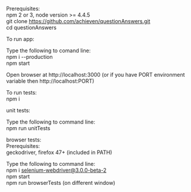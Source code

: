 Prerequisites:    
npm 2 or 3, node version >= 4.4.5    
git clone https://github.com/achieven/questionAnswers.git    
cd questionAnswers    

To run app:

Type the following to comand line:    
npm i --production    
npm start    

Open browser at http://localhost:3000 (or if you have PORT environment variable then http://localhost:PORT)    

To run tests:    
npm i    

unit tests:

Type the following to command line:    
npm run unitTests    

browser tests:    
Prerequisites:    
geckodriver, firefox 47+ (included in PATH)    

Type the following to command line:    
npm i selenium-webdriver@3.0.0-beta-2    
npm start    
npm run browserTests (on different window)    


